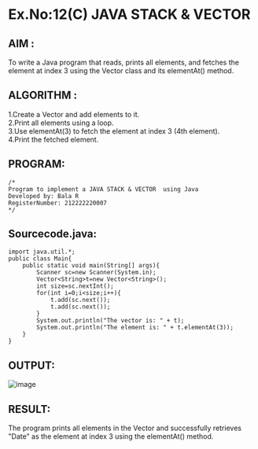 # Ex.No:12(C)             JAVA STACK & VECTOR
 ## AIM :
To write a Java program that reads, prints all elements, and fetches the element at index 3 using the Vector class and its elementAt() method.
## ALGORITHM :
1.Create a Vector and add elements to it.  
2.Print all elements using a loop.  
3.Use elementAt(3) to fetch the element at index 3 (4th element).  
4.Print the fetched element.  



## PROGRAM:
 ```
/*
Program to implement a JAVA STACK & VECTOR  using Java
Developed by: Bala R
RegisterNumber: 212222220007
*/
```

## Sourcecode.java:
```
import java.util.*;
public class Main{
    public static void main(String[] args){
        Scanner sc=new Scanner(System.in);
        Vector<String>t=new Vector<String>();
        int size=sc.nextInt();
        for(int i=0;i<size;i++){
            t.add(sc.next());
            t.add(sc.next());
        }
        System.out.println("The vector is: " + t);
        System.out.println("The element is: " + t.elementAt(3));
    }
}
```


## OUTPUT:

![image](https://github.com/user-attachments/assets/cbd261eb-7ad6-4f7e-8e9d-0fa689fa25d2)

## RESULT:
The program prints all elements in the Vector and successfully retrieves "Date" as the element at index 3 using the elementAt() method.


